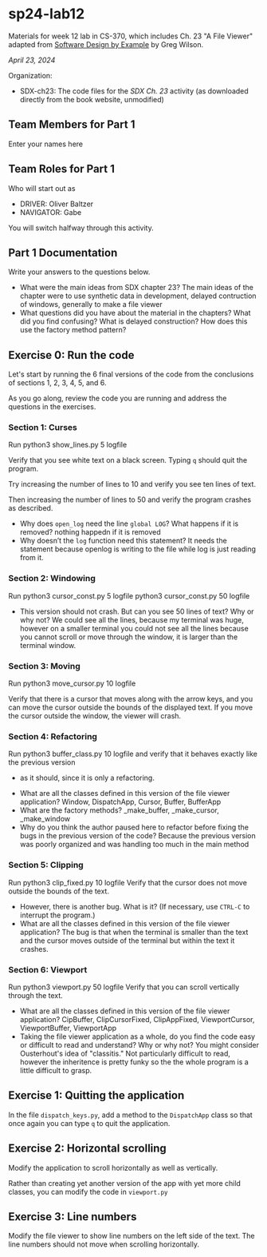 # sp24-lab12
Materials for week 12 lab in CS-370, which includes Ch. 23 "A File Viewer" adapted from [Software Design by Example](https://third-bit.com/sdxpy/) by Greg Wilson.

_April 23, 2024_

Organization:
* SDX-ch23: The code files for the _SDX Ch. 23_ activity (as downloaded directly from the book website, unmodified) 

## Team Members for Part 1
Enter your names here

## Team Roles for Part 1
Who will start out as
* DRIVER: Oliver Baltzer
* NAVIGATOR: Gabe

You will switch halfway through this activity.

## Part 1 Documentation

Write your answers to the questions below.

* What were the main ideas from SDX chapter 23?
The main ideas of the chapter were to use synthetic data in development, delayed contruction of windows, generally to make a file viewer
* What questions did you have about the material in the chapters? What did you find confusing?
What is delayed construction?
How does this use the factory method pattern?

## Exercise 0: Run the code

Let's start by running the 6 final versions of the code from 
the conclusions of sections 1, 2, 3, 4, 5, and 6.

As you go along, review the code you are running and address the questions 
in the exercises.

### Section 1: Curses
Run
    python3 show_lines.py 5 logfile

Verify that you see white text on a black screen. 
Typing `q` should quit the program.

Try increasing the number of lines to 10 and verify you see ten lines of text.

Then increasing the number of lines to 50 and verify the program crashes as described.

* Why does `open_log` need the line `global LOG`? What happens if it is removed?
  nothing happedn if it is removed
* Why doesn’t the `log` function need this statement?
It needs the statement because openlog is writing to the file while log is just reading from it.

### Section 2: Windowing
Run
    python3 cursor_const.py 5 logfile
    python3 cursor_const.py 50 logfile

* This version should not crash. But can you see 50 lines of text? Why or why not?
We could see all the lines, because my terminal was huge, however on a smaller terminal you could not see all the lines
because you cannot scroll or move through the window, it is larger than the terminal window. 

### Section 3: Moving
Run 
    python3 move_cursor.py 10 logfile

Verify that there is a cursor that moves along with the arrow keys, 
and you can move the cursor outside the bounds of the displayed text.
If you move the cursor outside the window, the viewer will crash.

### Section 4: Refactoring
Run 
    python3 buffer_class.py 10 logfile
and verify that it behaves exactly like the previous version 
- as it should, since it is only a refactoring. 

* What are all the classes defined in this version of the file viewer application?
Window, DispatchApp, Cursor, Buffer, BufferApp
* What are the factory methods?
_make_buffer, _make_cursor, _make_window
* Why do you think the author paused here to refactor before fixing the bugs in the previous version of the code?
Because the previous version was poorly organized and was handling too much in the main method
### Section 5: Clipping
Run
    python3 clip_fixed.py 10 logfile
Verify that the cursor does not move outside the bounds of the text.

* However, there is another bug. What is it? (If necessary, use `CTRL-C` to interrupt the program.)
* What are all the classes defined in this version of the file viewer application?
The bug is that when the terminal is smaller than the text and the cursor moves outside of the terminal but within the text it crashes.


### Section 6: Viewport
Run
    python3 viewport.py 50 logfile
Verify that you can scroll vertically through the text.
* What are all the classes defined in this version of the file viewer application?
CipBuffer, ClipCursorFixed, ClipAppFixed, ViewportCursor, ViewportBuffer, ViewportApp
* Taking the file viewer application as a whole, do you find the code easy or difficult to read and understand? Why or why not? You might consider Ousterhout's idea of "classitis."
Not particularly difficult to read, however the inheritence is pretty funky so the the whole program is a little difficult to grasp.

## Exercise 1: Quitting the application

In the file `dispatch_keys.py`, add a method to the `DispatchApp` class so that once again you can type `q` to quit the application.

## Exercise 2: Horizontal scrolling

Modify the application to scroll horizontally as well as vertically.

Rather than creating yet another version of the app with 
yet more child classes, you can modify the code in `viewport.py`

## Exercise 3: Line numbers

Modify the file viewer to show line numbers on the left side of the text.
The line numbers should not move when scrolling horizontally.
